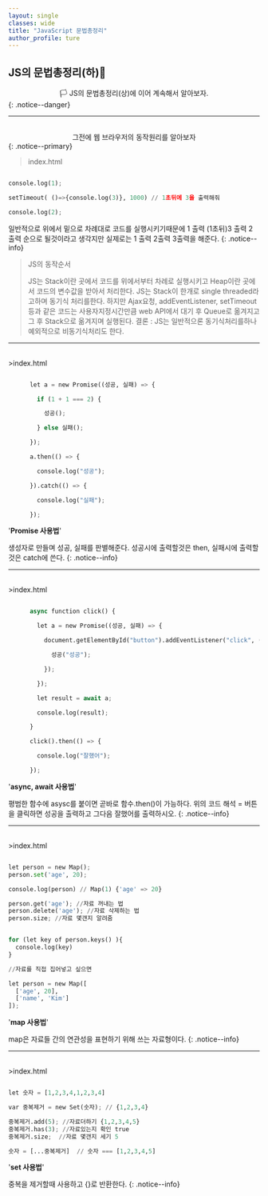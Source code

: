 ```yaml
---
layout: single
classes: wide
title: "JavaScript 문법총정리"
author_profile: ture
---
```


## JS의 문법총정리(하)🍍

<center>🏳️ JS의 문법총정리(상)에 이어 계속해서 알아보자.</center>
{: .notice--danger}

<hr>
<br>

<center>그전에 웹 브라우저의 동작원리를 알아보자</center>
{: .notice--primary}

> index.html

```python

console.log(1);

setTimeout( ()=>{console.log(3)}, 1000) // 1초뒤에 3을 출력해줘

console.log(2);

```

일반적으로 위에서 밑으로 차례대로 코드를 실행시키기때문에 1 출력 (1초뒤)3 출력 2 출력 순으로 될것이라고 생각지만 실제로는 1 출력 2출력 3출력을 해준다.
{: .notice--info}

> JS의 동작순서
>
> JS는 Stack이란 곳에서 코드를 위에서부터 차례로 실행시키고 Heap이란 곳에서 코드의 변수값을 받아서 처리한다.
> JS는 Stack이 한개로 single threaded라고하며 동기식 처리를한다.
> 하지만 Ajax요청, addEventListener, setTimeout등과 같은 코드는 사용자지정시간만큼 web API에서 대기 후 Queue로 옮겨지고 그 후 Stack으로 옮겨지며 실행된다.
> 결론 : JS는 일반적으론 동기식처리를하나 예외적으로 비동기식처리도 한다.

<hr>
<br>
>index.html

```python

      let a = new Promise((성공, 실패) => {

        if (1 + 1 === 2) {

          성공();

        } else 실패();

      });

      a.then(() => {

        console.log("성공");

      }).catch(() => {

        console.log("실패");

      });

```

'**Promise 사용법**'

생성자로 만들며 성공, 실패를 판별해준다. 성공시에 출력할것은 then, 실패시에 출력할것은 catch에 쓴다.
{: .notice--info}

<hr>
<br>
>index.html

```python

      async function click() {

        let a = new Promise((성공, 실패) => {

          document.getElementById("button").addEventListener("click", () => {

            성공("성공");

          });

        });

        let result = await a;

        console.log(result);

      }

      click().then(() => {

        console.log("잘했어");

      });

```

'**async, await 사용법**'

평범한 함수에 asysc를 붙이면 곧바로 함수.then()이 가능하다. 위의 코드 해석 = 버튼을 클릭하면 성공을 출력하고 그다음 잘했어를 출력하시오.
{: .notice--info}

<hr>
<br>
>index.html

```python

let person = new Map();
person.set('age', 20);

console.log(person) // Map(1) {'age' => 20}

person.get('age'); //자료 꺼내는 법
person.delete('age'); //자료 삭제하는 법
person.size; //자료 몇갠지 알려줌


for (let key of person.keys() ){
  console.log(key)
}

//자료를 직접 집어넣고 싶으면

let person = new Map([
  ['age', 20],
  ['name', 'Kim']
]);

```

'**map 사용법**'

map은 자료들 간의 연관성을 표현하기 위해 쓰는 자료형이다.
{: .notice--info}

<hr>
<br>
>index.html

```python

let 숫자 = [1,2,3,4,1,2,3,4]

var 중복제거 = new Set(숫자); // {1,2,3,4}

중복제거.add(5); //자료더하기 {1,2,3,4,5}
중복제거.has(3); //자료있는지 확인 true
중복제거.size;  //자료 몇갠지 세기 5

숫자 = [...중복제거]  // 숫자 === [1,2,3,4,5]

```

'**set 사용법**'

중복을 제거할때 사용하고 {}로 반환한다.
{: .notice--info}
